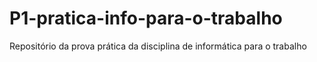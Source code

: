 # P1-pratica-info-para-o-trabalho
Repositório da prova prática da disciplina de informática para o trabalho
